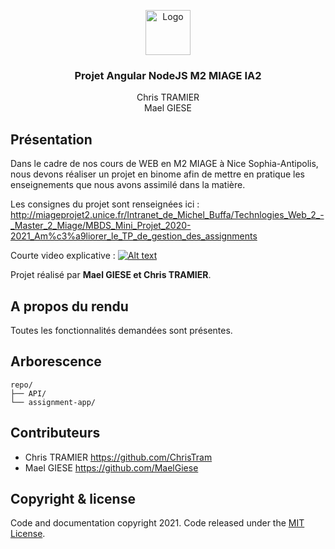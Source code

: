 <p align="center">
  <a href="https://github.com/ChrisTram/Angular-NodeJS-IA2-project">
    <img src="https://angular-exercises.ninja-squad.com/assets/img/angular.png" alt="Logo" width=72 height=72>
  </a>

  <h3 align="center">Projet Angular NodeJS M2 MIAGE IA2</h3>

  <p align="center">
    Chris TRAMIER
    <br>
    Mael GIESE
    <br>
  </p>
</p>

## Présentation

Dans le cadre de nos cours de WEB en M2 MIAGE à Nice Sophia-Antipolis, nous devons réaliser un projet en binome afin de mettre en pratique les enseignements que nous avons assimilé dans la matière.

Les consignes du projet sont renseignées ici : http://miageprojet2.unice.fr/Intranet_de_Michel_Buffa/Technlogies_Web_2_-_Master_2_Miage/MBDS_Mini_Projet_2020-2021_Am%c3%a9liorer_le_TP_de_gestion_des_assignments

Courte video explicative : [![Alt text](https://img.youtube.com/vi/VID/0.jpg)](https://www.youtube.com/watch?v=rrIDxWFPoXE) 

Projet réalisé par **Mael GIESE et Chris TRAMIER**.

## A propos du rendu

Toutes les fonctionnalités demandées sont présentes. 

## Arborescence


```text
repo/
├── API/
└── assignment-app/
```

## Contributeurs


- Chris TRAMIER https://github.com/ChrisTram
- Mael GIESE https://github.com/MaelGiese


## Copyright & license

Code and documentation copyright 2021. Code released under the [MIT License](https://reponame/blob/master/LICENSE).

